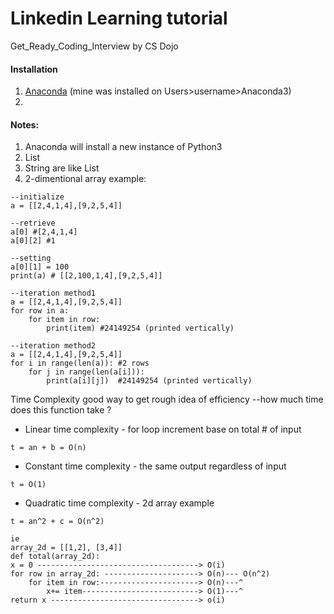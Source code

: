 # Linkedin Learning tutorial
Get_Ready_Coding_Interview by CS Dojo


#### Installation
1. [Anaconda](https://www.anaconda.com/products/individual) (mine was installed on Users>username>Anaconda3)
2. 


#### Notes:
1. Anaconda will install a new instance of Python3
2. List 
3. String are like List
4. 2-dimentional array example:
```
--initialize
a = [[2,4,1,4],[9,2,5,4]]

--retrieve
a[0] #[2,4,1,4]
a[0][2] #1

--setting
a[0][1] = 100
print(a) # [[2,100,1,4],[9,2,5,4]]

--iteration method1
a = [[2,4,1,4],[9,2,5,4]]
for row in a:
    for item in row:
        print(item) #24149254 (printed vertically)

--iteration method2
a = [[2,4,1,4],[9,2,5,4]]
for i in range(len(a)): #2 rows
    for j in range(len(a[i])):
        print(a[i][j])  #24149254 (printed vertically)
```

Time Complexity
good way to get rough idea of efficiency
--how much time does this function take ? 
- Linear time complexity - for loop increment base on total # of input
```
t = an + b = O(n)
```
- Constant time complexity - the same output regardless of input
```
t = O(1)
```
- Quadratic time complexity - 2d array example
```
t = an^2 + c = O(n^2)

ie
array_2d = [[1,2], [3,4]]
def total(array_2d):
x = 0 ------------------------------------> O(i)
for row in array_2d: ---------------------> O(n)--- O(n^2)
    for item in row:----------------------> O(n)---^
        x+= item--------------------------> O(1)---^
return x ---------------------------------> o(i)
```
   